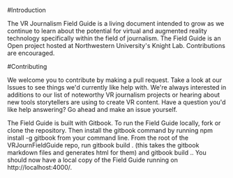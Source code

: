 #Introduction

The VR Journalism Field Guide is a living document intended to grow as we continue to learn about the potential for virtual and augmented reality technology specifically within the field of journalism. The Field Guide is an Open project hosted at Northwestern University's Knight Lab. Contributions are encouraged.

#Contributing

We welcome you to contribute by making a pull request. Take a look at our Issues to see things we'd currently like help with. We're always interested in additions to our list of noteworthy VR journalism projects or hearing about new tools storytellers are using to create VR content. Have a question you'd like help answering? Go ahead and make an issue yourself.

The Field Guide is built with Gitbook. To run the Field Guide locally, fork or clone the repository. Then install the gitbook command by running npm install -g gitbook from your command line. From the root of the VRJournFieldGuide repo, run gitbook build . (this takes the gitbook markdown files and generates html for them) and gitbook build .. You should now have a local copy of the Field Guide running on http://localhost:4000/.
